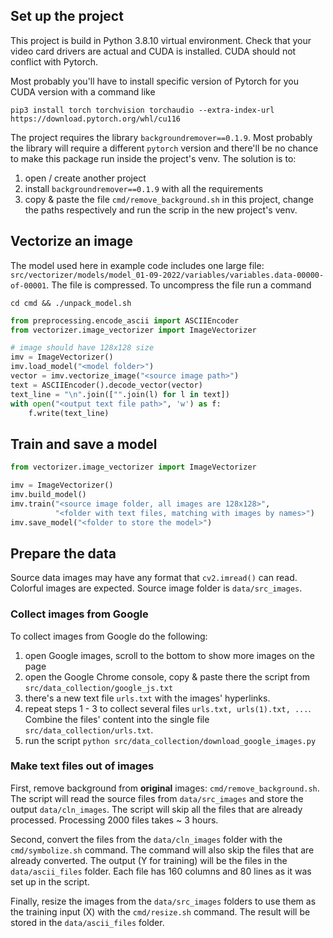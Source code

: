 ## Set up the project
This project is build in Python 3.8.10 virtual environment. Check that your video card drivers
are actual and CUDA is installed. CUDA should not conflict with Pytorch.

Most probably you'll have to install specific version of Pytorch for you CUDA version with
a command like

```shell
pip3 install torch torchvision torchaudio --extra-index-url https://download.pytorch.org/whl/cu116
```

The project requires the library `backgroundremover==0.1.9`. Most probably the library will require a
different `pytorch` version and there'll be no chance to make this package run inside the project's
venv. The solution is to:

1. open / create another project
2. install `backgroundremover==0.1.9` with all the requirements
3. copy & paste the file `cmd/remove_background.sh` in this project, change the paths respectively and run the scrip in the new project's venv. 

## Vectorize an image

The model used here in example code includes one large file: 
`src/vectorizer/models/model_01-09-2022/variables/variables.data-00000-of-00001`. The file is compressed.
To uncompress the file run a command
```shell
cd cmd && ./unpack_model.sh
```

```python
from preprocessing.encode_ascii import ASCIIEncoder
from vectorizer.image_vectorizer import ImageVectorizer

# image should have 128x128 size
imv = ImageVectorizer()
imv.load_model("<model folder>")
vector = imv.vectorize_image("<source image path>")
text = ASCIIEncoder().decode_vector(vector)
text_line = "\n".join(["".join(l) for l in text])
with open("<output text file path>", 'w') as f:
    f.write(text_line)
```

## Train and save a model

```python
from vectorizer.image_vectorizer import ImageVectorizer

imv = ImageVectorizer()
imv.build_model()
imv.train("<source image folder, all images are 128x128>", 
          "<folder with text files, matching with images by names>")
imv.save_model("<folder to store the model>")
```

## Prepare the data

Source data images may have any format that `cv2.imread()` can read. Colorful images are expected.
Source image folder is `data/src_images`.

### Collect images from Google

To collect images from Google do the following:
1. open Google images, scroll to the bottom to show more images on the page
2. open the Google Chrome console, copy & paste there the script from `src/data_collection/google_js.txt`
3. there's a new text file `urls.txt` with the images' hyperlinks.
4. repeat steps 1 - 3 to collect several files `urls.txt, urls(1).txt, ...`. Combine the files' content into the single file `src/data_collection/urls.txt`.
5. run the script `python src/data_collection/download_google_images.py`

### Make text files out of images

First, remove background from **original** images: `cmd/remove_background.sh`. The script will 
read the source files from `data/src_images` and store the output `data/cln_images`. The script will skip
all the files that are already processed. Processing 2000 files takes ~ 3 hours.

Second, convert the files from the `data/cln_images` folder with the `cmd/symbolize.sh` command. The command
will also skip the files that are already converted. The output (Y for training) will be the files in the 
`data/ascii_files` folder. Each file has 160 columns and 80 lines as it was set up in the script.

Finally, resize the images from the `data/src_images` folders to use them as the training input (X) with the
`cmd/resize.sh` command. The result will be stored in the `data/ascii_files` folder.
